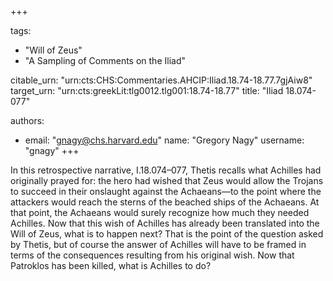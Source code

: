 +++

tags:
- "Will of Zeus"
- "A Sampling of Comments on the Iliad"

citable_urn: "urn:cts:CHS:Commentaries.AHCIP:Iliad.18.74-18.77.7gjAiw8"
target_urn: "urn:cts:greekLit:tlg0012.tlg001:18.74-18.77"
title: "Iliad 18.074-077"

authors:
- email: "gnagy@chs.harvard.edu"
  name: "Gregory Nagy"
  username: "gnagy"
+++

<p>In this retrospective narrative, I.18.074–077, Thetis recalls what Achilles had originally prayed for: the hero had wished that Zeus would allow the Trojans to succeed in their onslaught against the Achaeans—to the point where the attackers would reach the sterns of the beached ships of the Achaeans. At that point, the Achaeans would surely recognize how much they needed Achilles. Now that this wish of Achilles has already been translated into the Will of Zeus, what is to happen next? That is the point of the question asked by Thetis, but of course the answer of Achilles will have to be framed in terms of the consequences resulting from his original wish. Now that Patroklos has been killed, what is Achilles to do?  </p>